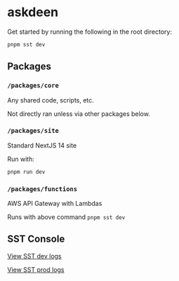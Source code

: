 # askdeen

Get started by running the following in the root directory:

```bash
pnpm sst dev
```

## Packages

### `/packages/core`

Any shared code, scripts, etc.

Not directly ran unless via other packages below.

### `/packages/site`

Standard NextJS 14 site

Run with:

```bash
pnpm run dev
```

### `/packages/functions`

AWS API Gateway with Lambdas

Runs with above command `pnpm sst dev`

## SST Console

[View SST dev logs](https://old.console.sst.dev/askdeen/stage/stacks)

[View SST prod logs](https://console.sst.dev/askdeen)
